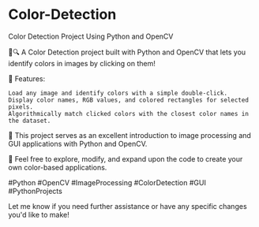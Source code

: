 # Color-Detection
Color Detection Project Using Python and OpenCV

🎨🔍 A Color Detection project built with Python and OpenCV that lets you identify colors in images by clicking on them!

📸 Features:

    Load any image and identify colors with a simple double-click.
    Display color names, RGB values, and colored rectangles for selected pixels.
    Algorithmically match clicked colors with the closest color names in the dataset.

🚀 This project serves as an excellent introduction to image processing and GUI applications with Python and OpenCV.

🔧 Feel free to explore, modify, and expand upon the code to create your own color-based applications.

#Python #OpenCV #ImageProcessing #ColorDetection #GUI #PythonProjects

Let me know if you need further assistance or have any specific changes you'd like to make!
